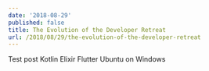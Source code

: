 ```yaml
---
date: '2018-08-29'
published: false
title: The Evolution of the Developer Retreat
url: /2018/08/29/the-evolution-of-the-developer-retreat
---
```


Test post
Kotlin
Elixir
Flutter
Ubuntu on Windows
